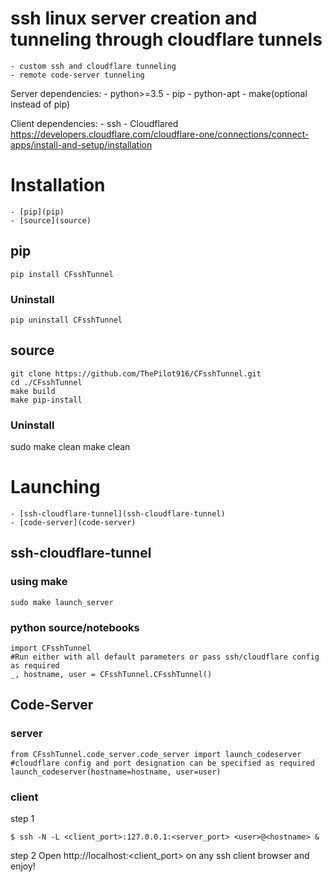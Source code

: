 # ssh linux server creation and tunneling through cloudflare tunnels
	- custom ssh and cloudflare tunneling
	- remote code-server tunneling

Server dependencies: 
	- python>=3.5
	- pip
	- python-apt
	- make(optional instead of pip)

Client dependencies:
	- ssh
	- Cloudflared https://developers.cloudflare.com/cloudflare-one/connections/connect-apps/install-and-setup/installation

# Installation
	- [pip](pip)
	- [source](source)
## pip
```
pip install CFsshTunnel
```
### Uninstall
```
pip uninstall CFsshTunnel
```
## source
```
git clone https://github.com/ThePilot916/CFsshTunnel.git
cd ./CFsshTunnel
make build
make pip-install
```
### Uninstall
sudo make clean
make clean

# Launching
	- [ssh-cloudflare-tunnel](ssh-cloudflare-tunnel)
	- [code-server](code-server)


## ssh-cloudflare-tunnel
### using make
```
sudo make launch_server	
```
### python source/notebooks
```
import CFsshTunnel
#Run either with all default parameters or pass ssh/cloudflare config as required
_, hostname, user = CFsshTunnel.CFsshTunnel()
```

## Code-Server

### server
```
from CFsshTunnel.code_server.code_server import launch_codeserver
#cloudflare config and port designation can be specified as required
launch_codeserver(hostname=hostname, user=user)
```
### client
step 1
```
$ ssh -N -L <client_port>:127.0.0.1:<server_port> <user>@<hostname> &
```
step 2
Open http://localhost:<client_port> on any ssh client browser and enjoy!





